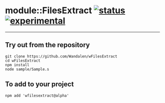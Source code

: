 
# module::FilesExtract  [![status](https://github.com/Wandalen/wFilesExtract/workflows/publish/badge.svg)](https://github.com/Wandalen/wFilesExtract/actions?query=workflow%3Apublish) [![experimental](https://img.shields.io/badge/stability-experimental-orange.svg)](https://github.com/emersion/stability-badges#experimental)

___

## Try out from the repository
```
git clone https://github.com/Wandalen/wFilesExtract
cd wFilesExtract
npm install
node sample/Sample.s
```

## To add to your project
```
npm add 'wfilesextract@alpha'
```




